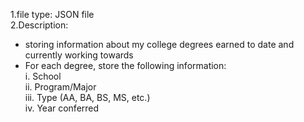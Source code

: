 
1.file type: JSON file <br>
2.Description:<br>
- storing information about my college degrees earned to date and currently working towards <br>
- For each degree, store the following information:<br>
i. School<br>
ii. Program/Major<br>
iii. Type (AA, BA, BS, MS, etc.)<br>
iv. Year conferred <br>
